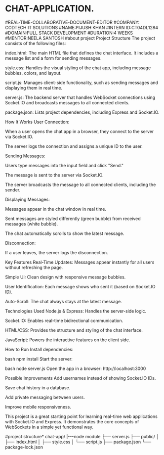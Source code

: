 # CHAT-APPLICATION.
#REAL-TIME-COLLABORATIVE-DOCUMENT-EDITOR #COMPANY: CODTECH IT SOLUTIONS #NAME:PIJUSH KHAN #INTERN ID:CT04DL1284 #DOMAIN:FULL STACK DEVELOPMENT #DURATION:4 WEEKS #MENTOR:NEELA SANTOSH
#about project Project Structure The project consists of the following files:

index.html: The main HTML file that defines the chat interface. It includes a message list and a form for sending messages.

style.css: Handles the visual styling of the chat app, including message bubbles, colors, and layout.

script.js: Manages client-side functionality, such as sending messages and displaying them in real time.

server.js: The backend server that handles WebSocket connections using Socket.IO and broadcasts messages to all connected clients.

package.json: Lists project dependencies, including Express and Socket.IO.

How It Works User Connection:

When a user opens the chat app in a browser, they connect to the server via Socket.IO.

The server logs the connection and assigns a unique ID to the user.

Sending Messages:

Users type messages into the input field and click "Send."

The message is sent to the server via Socket.IO.

The server broadcasts the message to all connected clients, including the sender.

Displaying Messages:

Messages appear in the chat window in real time.

Sent messages are styled differently (green bubble) from received messages (white bubble).

The chat automatically scrolls to show the latest message.

Disconnection:

If a user leaves, the server logs the disconnection.

Key Features Real-Time Updates: Messages appear instantly for all users without refreshing the page.

Simple UI: Clean design with responsive message bubbles.

User Identification: Each message shows who sent it (based on Socket.IO ID).

Auto-Scroll: The chat always stays at the latest message.

Technologies Used Node.js & Express: Handles the server-side logic.

Socket.IO: Enables real-time bidirectional communication.

HTML/CSS: Provides the structure and styling of the chat interface.

JavaScript: Powers the interactive features on the client side.

How to Run Install dependencies:

bash npm install Start the server:

bash node server.js Open the app in a browser: http://localhost:3000

Possible Improvements Add usernames instead of showing Socket.IO IDs.

Save chat history in a database.

Add private messaging between users.

Improve mobile responsiveness.

This project is a great starting point for learning real-time web applications with Socket.IO and Express. It demonstrates the core concepts of WebSockets in a simple yet functional way.

#project structure* chat-app/ |---node module ├── server.js ├── public/ │ ├── index.html │ ├── style.css │ └── script.js ├── package.json └── package-lock.json
